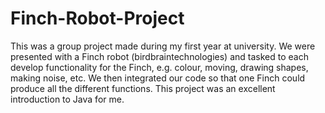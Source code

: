 # Finch-Robot-Project

This was a group project made during my first year at university. We were presented with a Finch robot (birdbraintechnologies) and tasked to each develop functionality for the Finch, e.g. colour, moving, drawing shapes, making noise, etc. We then integrated our code so that one Finch could produce all the different functions. This project was an excellent introduction to Java for me.
